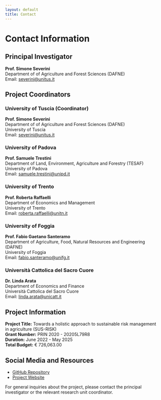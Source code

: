 ```yaml
---
layout: default
title: Contact
---
```


# Contact Information

## Principal Investigator

**Prof. Simone Severini**  
Department of of Agriculture and Forest Sciences (DAFNE)   
Email: severini@unitus.it

## Project Coordinators

### University of Tuscia (Coordinator)
**Prof. Simone Severini**  
Department of of Agriculture and Forest Sciences (DAFNE)  
University of Tuscia  
Email: severini@unitus.it

### University of Padova
**Prof. Samuele Trestini**  
Department of Land, Environment, Agriculture and Forestry (TESAF)  
University of Padova  
Email: samuele.trestini@unipd.it

### University of Trento
**Prof. Roberta Raffaelli**  
Department of Economics and Management  
University of Trento  
Email: roberta.raffaelli@unitn.it

### University of Foggia
**Prof. Fabio Gaetano Santeramo**  
Department of Agriculture, Food, Natural Resources and Engineering (DAFNE)  
University of Foggia  
Email: fabio.santeramo@unifg.it

### Università Cattolica del Sacro Cuore
**Dr. Linda Arata**  
Department of Economics and Finance  
Università Cattolica del Sacro Cuore  
Email: linda.arata@unicatt.it

## Project Information

**Project Title:** Towards a holistic approach to sustainable risk management in agriculture (SUS-RISK)  
**Grant Number:** PRIN 2020 - 20205L79R8  
**Duration:** June 2022 - May 2025  
**Total Budget:** € 726,063.00

## Social Media and Resources

- [GitHub Repository](https://github.com/PRINSUS-RIsk/SUS-Risk)
- [Project Website](https://prinsus-risk.github.io/SUS-Risk/)

For general inquiries about the project, please contact the principal investigator or the relevant research unit coordinator.
